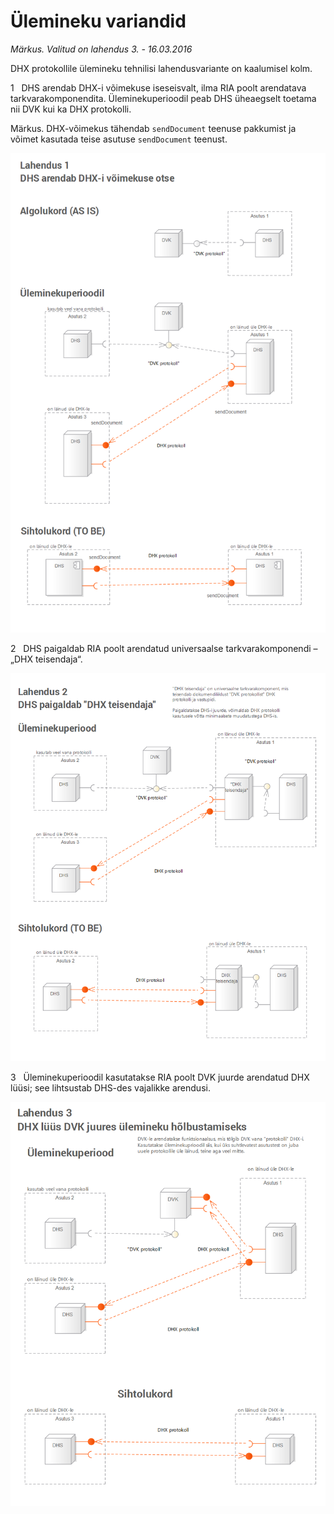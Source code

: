 # Ülemineku variandid

*Märkus. Valitud on lahendus 3. - 16.03.2016*

DHX protokollile ülemineku tehnilisi lahendusvariante on kaalumisel kolm. 

1 &nbsp; DHS arendab DHX-i võimekuse iseseisvalt, ilma RIA poolt arendatava tarkvarakomponendita. Üleminekuperioodil peab DHS üheaegselt toetama nii DVK kui ka DHX protokolli.

Märkus. DHX-võimekus tähendab `sendDocument` teenuse pakkumist ja võimet kasutada teise asutuse `sendDocument` teenust.

![](img/Lahendus1.PNG)

2 &nbsp; DHS paigaldab RIA poolt arendatud universaalse tarkvarakomponendi – „DHX teisendaja“.

![](img/Lahendus2.PNG)

3 &nbsp; Üleminekuperioodil kasutatakse RIA poolt DVK juurde arendatud DHX lüüsi; see lihtsustab  DHS-des vajalikke arendusi.

![](img/Lahendus3.PNG)
